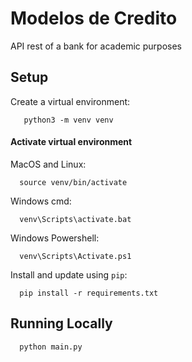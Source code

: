 # Modelos de Credito
API rest of a bank for academic purposes

Setup
----------

Create a virtual environment:

```shell
   python3 -m venv venv
```


#### Activate virtual environment

MacOS and Linux:
```shell
  source venv/bin/activate
```

Windows cmd:
```shell
  venv\Scripts\activate.bat
```

Windows Powershell:
```shell
  venv\Scripts\Activate.ps1
```

Install and update using `pip`:
```shell
  pip install -r requirements.txt
```


Running Locally
----------------

```shell
  python main.py
``` 
